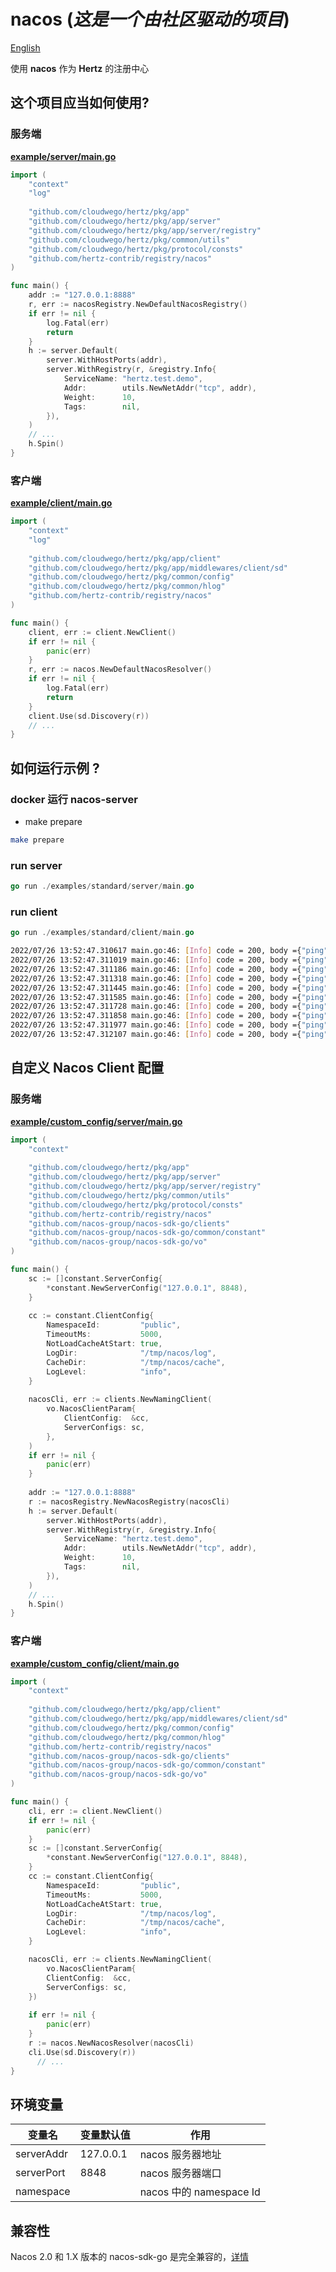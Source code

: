 # nacos (*这是一个由社区驱动的项目*)

[English](README.md)

使用 **nacos** 作为 **Hertz** 的注册中心

## 这个项目应当如何使用?

### 服务端

**[example/server/main.go](examples/standard/server/main.go)**

```go
import (
    "context"
    "log"
    
    "github.com/cloudwego/hertz/pkg/app"
    "github.com/cloudwego/hertz/pkg/app/server"
    "github.com/cloudwego/hertz/pkg/app/server/registry"
    "github.com/cloudwego/hertz/pkg/common/utils"
    "github.com/cloudwego/hertz/pkg/protocol/consts"
    "github.com/hertz-contrib/registry/nacos"
)

func main() {
	addr := "127.0.0.1:8888"
	r, err := nacosRegistry.NewDefaultNacosRegistry()
    if err != nil {
        log.Fatal(err)
        return
    }
	h := server.Default(
		server.WithHostPorts(addr),
		server.WithRegistry(r, &registry.Info{
			ServiceName: "hertz.test.demo",
			Addr:        utils.NewNetAddr("tcp", addr),
			Weight:      10,
			Tags:        nil,
		}),
	)
	// ...
	h.Spin()
}

```

### 客户端

**[example/client/main.go](examples/standard/client/main.go)**

```go
import (
    "context"
    "log"
    
    "github.com/cloudwego/hertz/pkg/app/client"
    "github.com/cloudwego/hertz/pkg/app/middlewares/client/sd"
    "github.com/cloudwego/hertz/pkg/common/config"
    "github.com/cloudwego/hertz/pkg/common/hlog"
    "github.com/hertz-contrib/registry/nacos"
)

func main() {
	client, err := client.NewClient()
	if err != nil {
		panic(err)
	}
    r, err := nacos.NewDefaultNacosResolver()
    if err != nil {
        log.Fatal(err)
        return
    }
    client.Use(sd.Discovery(r))
	// ...
}
```

## 如何运行示例 ?

### docker 运行 nacos-server

- make prepare

```bash
make prepare
```

### run server

```go
go run ./examples/standard/server/main.go
```

### run client

```go
go run ./examples/standard/client/main.go
```

```bash
2022/07/26 13:52:47.310617 main.go:46: [Info] code = 200, body ={"ping":"pong"}
2022/07/26 13:52:47.311019 main.go:46: [Info] code = 200, body ={"ping":"pong"}
2022/07/26 13:52:47.311186 main.go:46: [Info] code = 200, body ={"ping":"pong"}
2022/07/26 13:52:47.311318 main.go:46: [Info] code = 200, body ={"ping":"pong"}
2022/07/26 13:52:47.311445 main.go:46: [Info] code = 200, body ={"ping":"pong"}
2022/07/26 13:52:47.311585 main.go:46: [Info] code = 200, body ={"ping":"pong"}
2022/07/26 13:52:47.311728 main.go:46: [Info] code = 200, body ={"ping":"pong"}
2022/07/26 13:52:47.311858 main.go:46: [Info] code = 200, body ={"ping":"pong"}
2022/07/26 13:52:47.311977 main.go:46: [Info] code = 200, body ={"ping":"pong"}
2022/07/26 13:52:47.312107 main.go:46: [Info] code = 200, body ={"ping":"pong"}
```

## 自定义 Nacos Client 配置

### 服务端

**[example/custom_config/server/main.go](examples/custom_config/server/main.go)**

```go
import (
    "context"
    
    "github.com/cloudwego/hertz/pkg/app"
    "github.com/cloudwego/hertz/pkg/app/server"
    "github.com/cloudwego/hertz/pkg/app/server/registry"
    "github.com/cloudwego/hertz/pkg/common/utils"
    "github.com/cloudwego/hertz/pkg/protocol/consts"
    "github.com/hertz-contrib/registry/nacos"
    "github.com/nacos-group/nacos-sdk-go/clients"
    "github.com/nacos-group/nacos-sdk-go/common/constant"
    "github.com/nacos-group/nacos-sdk-go/vo"
)

func main() {
	sc := []constant.ServerConfig{
		*constant.NewServerConfig("127.0.0.1", 8848),
	}
	
	cc := constant.ClientConfig{
		NamespaceId:         "public",
		TimeoutMs:           5000,
		NotLoadCacheAtStart: true,
		LogDir:              "/tmp/nacos/log",
		CacheDir:            "/tmp/nacos/cache",
		LogLevel:            "info",
	}
	
	nacosCli, err := clients.NewNamingClient(
		vo.NacosClientParam{
			ClientConfig:  &cc,
			ServerConfigs: sc,
		},
	)
	if err != nil {
		panic(err)
	}
	
	addr := "127.0.0.1:8888"
	r := nacosRegistry.NewNacosRegistry(nacosCli)
	h := server.Default(
		server.WithHostPorts(addr),
		server.WithRegistry(r, &registry.Info{
			ServiceName: "hertz.test.demo",
			Addr:        utils.NewNetAddr("tcp", addr),
			Weight:      10,
			Tags:        nil,
		}),
	)
	// ...
	h.Spin()
}

```

### 客户端

**[example/custom_config/client/main.go](examples/custom_config/client/main.go)**

```go
import (
    "context"
    
    "github.com/cloudwego/hertz/pkg/app/client"
    "github.com/cloudwego/hertz/pkg/app/middlewares/client/sd"
    "github.com/cloudwego/hertz/pkg/common/config"
    "github.com/cloudwego/hertz/pkg/common/hlog"
    "github.com/hertz-contrib/registry/nacos"
    "github.com/nacos-group/nacos-sdk-go/clients"
    "github.com/nacos-group/nacos-sdk-go/common/constant"
    "github.com/nacos-group/nacos-sdk-go/vo"
)

func main() {
	cli, err := client.NewClient()
	if err != nil {
		panic(err)
	}
	sc := []constant.ServerConfig{
		*constant.NewServerConfig("127.0.0.1", 8848),
	}
	cc := constant.ClientConfig{
		NamespaceId:         "public",
		TimeoutMs:           5000,
		NotLoadCacheAtStart: true,
		LogDir:              "/tmp/nacos/log",
		CacheDir:            "/tmp/nacos/cache",
		LogLevel:            "info",
	}

    nacosCli, err := clients.NewNamingClient(
        vo.NacosClientParam{
        ClientConfig:  &cc,
        ServerConfigs: sc,
    })
	
    if err != nil {
		panic(err)
    }
    r := nacos.NewNacosResolver(nacosCli)
    cli.Use(sd.Discovery(r))
      // ...
} 

```

## **环境变量**

| 变量名 | 变量默认值 | 作用 |
| ------------------------- | ---------------------------------- | --------------------------------- |
| serverAddr               | 127.0.0.1                          | nacos 服务器地址 |
| serverPort               | 8848                               | nacos 服务器端口            |
| namespace                 |                                    | nacos 中的 namespace Id |

## 兼容性

Nacos 2.0 和 1.X 版本的 nacos-sdk-go 是完全兼容的，[详情](https://nacos.io/en-us/docs/2.0.0-compatibility.html)

